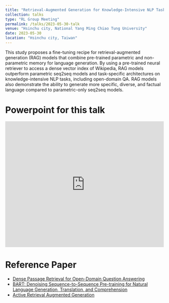 ```yaml
---
title: "Retrieval-Augmented Generation for Knowledge-Intensive NLP Tasks"
collection: talks
type: "RL Group Meeting"
permalink: /talks/2023-05-30-talk
venue: "Hsinchu city, National Yang Ming Chiao Tung University"
date: 2023-05-30
location: "Hsinchu city, Taiwan"
---
```


This study proposes a fine-tuning recipe for retrieval-augmented generation (RAG) models that combine pre-trained parametric and non-parametric memory for language generation. By using a pre-trained neural retriever to access a dense vector index of Wikipedia, RAG models outperform parametric seq2seq models and task-specific architectures on knowledge-intensive NLP tasks, including open-domain QA. RAG models also demonstrate the ability to generate more specific, diverse, and factual language compared to parametric-only seq2seq models.

Powerpoint for this talk
=====
<iframe src="https://www.slideshare.net/slideshow/embed_code/key/sSu1uJnbIlUWXx?hostedIn=slideshare&page=upload" width="100%" height="400" frameborder="0" marginwidth="0" marginheight="0" scrolling="no"></iframe>

Reference Paper
=====
- [Dense Passage Retrieval for Open-Domain Question Answering](https://aclanthology.org/2020.emnlp-main.550)
- [BART: Denoising Sequence-to-Sequence Pre-training for Natural Language Generation, Translation, and Comprehension](https://aclanthology.org/2020.acl-main.703)
- [Active Retrieval Augmented Generation](https://arxiv.org/abs/2305.06983)